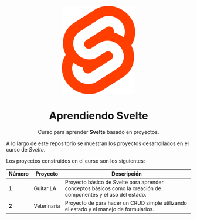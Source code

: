 <div align="center">
<img alt="Curso de Svelte js desde cero y con proyectos" src="assets/svelte.svg" width="200" />

# Aprendiendo Svelte

Curso para aprender **Svelte** basado en proyectos.

</div>

A lo largo de este repositorio se muestran los proyectos desarrollados en el curso de _Svelte_.

Los proyectos construidos en el curso son los siguientes:

| Número | Proyecto | Descripción |
| ------ | -------- | ----------- |
| **1** | Guitar LA | Proyecto básico de Svelte para aprender conceptos básicos como la creación de componentes y el uso del estado. |
| **2** | Veterinaria | Proyecto de para hacer un CRUD simple utilizando el estado y el manejo de formularios. |
